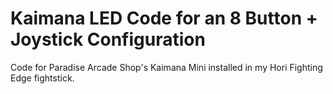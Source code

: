 # Kaimana LED Code for an 8 Button + Joystick Configuration
Code for Paradise Arcade Shop's Kaimana Mini installed in my Hori Fighting Edge fightstick.
